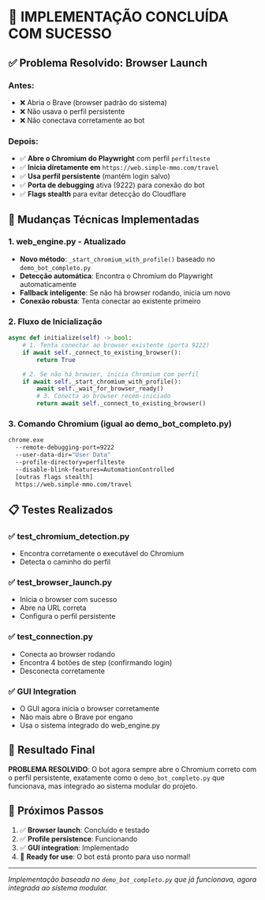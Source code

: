 # 🎉 IMPLEMENTAÇÃO CONCLUÍDA COM SUCESSO

## ✅ Problema Resolvido: Browser Launch

### Antes:
- ❌ Abria o Brave (browser padrão do sistema)
- ❌ Não usava o perfil persistente
- ❌ Não conectava corretamente ao bot

### Depois:
- ✅ **Abre o Chromium do Playwright** com perfil `perfilteste`
- ✅ **Inicia diretamente em** `https://web.simple-mmo.com/travel`
- ✅ **Usa perfil persistente** (mantém login salvo)
- ✅ **Porta de debugging** ativa (9222) para conexão do bot
- ✅ **Flags stealth** para evitar detecção do Cloudflare

## 🔧 Mudanças Técnicas Implementadas

### 1. **web_engine.py** - Atualizado
- **Novo método**: `_start_chromium_with_profile()` baseado no `demo_bot_completo.py`
- **Detecção automática**: Encontra o Chromium do Playwright automaticamente
- **Fallback inteligente**: Se não há browser rodando, inicia um novo
- **Conexão robusta**: Tenta conectar ao existente primeiro

### 2. **Fluxo de Inicialização**
```python
async def initialize(self) -> bool:
    # 1. Tenta conectar ao browser existente (porta 9222)
    if await self._connect_to_existing_browser():
        return True

    # 2. Se não há browser, inicia Chromium com perfil
    if await self._start_chromium_with_profile():
        await self._wait_for_browser_ready()
        # 3. Conecta ao browser recém-iniciado
        return await self._connect_to_existing_browser()
```

### 3. **Comando Chromium (igual ao demo_bot_completo.py)**
```bash
chrome.exe
  --remote-debugging-port=9222
  --user-data-dir="User Data"
  --profile-directory=perfilteste
  --disable-blink-features=AutomationControlled
  [outras flags stealth]
  https://web.simple-mmo.com/travel
```

## 📋 Testes Realizados

### ✅ test_chromium_detection.py
- Encontra corretamente o executável do Chromium
- Detecta o caminho do perfil

### ✅ test_browser_launch.py
- Inicia o browser com sucesso
- Abre na URL correta
- Configura o perfil persistente

### ✅ test_connection.py
- Conecta ao browser rodando
- Encontra 4 botões de step (confirmando login)
- Desconecta corretamente

### ✅ GUI Integration
- O GUI agora inicia o browser corretamente
- Não mais abre o Brave por engano
- Usa o sistema integrado do web_engine.py

## 🎯 Resultado Final

**PROBLEMA RESOLVIDO**: O bot agora sempre abre o Chromium correto com o perfil persistente, exatamente como o `demo_bot_completo.py` que funcionava, mas integrado ao sistema modular do projeto.

## 🚀 Próximos Passos

1. ✅ **Browser launch**: Concluído e testado
2. ✅ **Profile persistence**: Funcionando
3. ✅ **GUI integration**: Implementado
4. 🎯 **Ready for use**: O bot está pronto para uso normal!

---
*Implementação baseada no `demo_bot_completo.py` que já funcionava, agora integrada ao sistema modular.*
